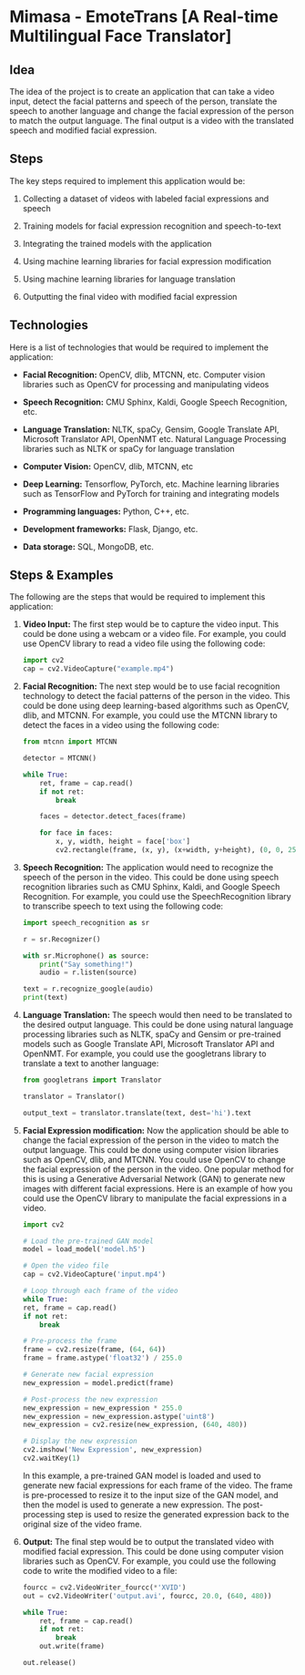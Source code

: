 # Mimasa - EmoteTrans [A Real-time Multilingual Face Translator]

## Idea

The idea of the project is to create an application that can take a video input, detect the facial patterns
and speech of the person, translate the speech to another language and change the facial expression of the
person to match the output language. The final output is a video with the translated speech and modified
facial expression.

## Steps

The key steps required to implement this application would be:

1. Collecting a dataset of videos with labeled facial expressions and speech

2. Training models for facial expression recognition and speech-to-text

3. Integrating the trained models with the application

4. Using machine learning libraries for facial expression modification

5. Using machine learning libraries for language translation

6. Outputting the final video with modified facial expression

## Technologies

Here is a list of technologies that would be required to implement the application:

- **Facial Recognition:** OpenCV, dlib, MTCNN, etc.
Computer vision libraries such as OpenCV for processing and manipulating videos

- **Speech Recognition:** CMU Sphinx, Kaldi, Google Speech Recognition, etc.

- **Language Translation:** NLTK, spaCy, Gensim, Google Translate API, Microsoft Translator API, OpenNMT etc.
Natural Language Processing libraries such as NLTK or spaCy for language translation

- **Computer Vision:** OpenCV, dlib, MTCNN, etc

- **Deep Learning:** Tensorflow, PyTorch, etc.
Machine learning libraries such as TensorFlow and PyTorch for training and integrating models

- **Programming languages:** Python, C++, etc.

- **Development frameworks:** Flask, Django, etc.

- **Data storage:** SQL, MongoDB, etc.

## Steps & Examples

The following are the steps that would be required to implement this application:

1. **Video Input:** The first step would be to capture the video input. This could be done using a webcam or a video file.
    For example, you could use OpenCV library to read a video file using the following code:

    ```python
    import cv2
    cap = cv2.VideoCapture("example.mp4")
    ```

2. **Facial Recognition:** The next step would be to use facial recognition technology to detect the facial patterns of the
    person in the video. This could be done using deep learning-based algorithms such as OpenCV, dlib, and MTCNN. For example,
    you could use the MTCNN library to detect the faces in a video using the following code:

    ```python
    from mtcnn import MTCNN

    detector = MTCNN()

    while True:
        ret, frame = cap.read()
        if not ret:
            break

        faces = detector.detect_faces(frame)

        for face in faces:
            x, y, width, height = face['box']
            cv2.rectangle(frame, (x, y), (x+width, y+height), (0, 0, 255), 2)
    ```

3. **Speech Recognition:** The application would need to recognize the speech of the person in the video.
    This could be done using speech recognition libraries such as CMU Sphinx, Kaldi, and Google Speech Recognition.
    For example, you could use the SpeechRecognition library to transcribe speech to text using the following code:

    ```python
    import speech_recognition as sr

    r = sr.Recognizer()

    with sr.Microphone() as source:
        print("Say something!")
        audio = r.listen(source)

    text = r.recognize_google(audio)
    print(text)
    ```

4. **Language Translation:** The speech would then need to be translated to the desired output language.
    This could be done using natural language processing libraries such as NLTK, spaCy and Gensim or pre-trained
    models such as Google Translate API, Microsoft Translator API and OpenNMT. For example, you could use the
    googletrans library to translate a text to another language:

    ```python
    from googletrans import Translator

    translator = Translator()

    output_text = translator.translate(text, dest='hi').text
    ```

5. **Facial Expression modification:** Now the application should be able to change the facial expression
    of the person in the video to match the output language. This could be done using computer vision libraries
    such as OpenCV, dlib, and MTCNN. You could use OpenCV to change the facial expression of the person in the
    video. One popular method for this is using a Generative Adversarial Network (GAN) to generate new images
    with different facial expressions. Here is an example of how you could use the OpenCV library to manipulate
    the facial expressions in a video.

    ```python
    import cv2

    # Load the pre-trained GAN model
    model = load_model('model.h5')

    # Open the video file
    cap = cv2.VideoCapture('input.mp4')

    # Loop through each frame of the video
    while True:
    ret, frame = cap.read()
    if not ret:
        break

    # Pre-process the frame
    frame = cv2.resize(frame, (64, 64))
    frame = frame.astype('float32') / 255.0

    # Generate new facial expression
    new_expression = model.predict(frame)

    # Post-process the new expression
    new_expression = new_expression * 255.0
    new_expression = new_expression.astype('uint8')
    new_expression = cv2.resize(new_expression, (640, 480))

    # Display the new expression
    cv2.imshow('New Expression', new_expression)
    cv2.waitKey(1)
    ```

    In this example, a pre-trained GAN model is loaded and used to generate new facial expressions for
    each frame of the video. The frame is pre-processed to resize it to the input size of the GAN model,
    and then the model is used to generate a new expression. The post-processing step is used to resize the
    generated expression back to the original size of the video frame.

6. **Output:** The final step would be to output the translated video with modified facial expression.
    This could be done using computer vision libraries such as OpenCV. For example, you could use the
    following code to write the modified video to a file:

    ```python
    fourcc = cv2.VideoWriter_fourcc(*'XVID')
    out = cv2.VideoWriter('output.avi', fourcc, 20.0, (640, 480))

    while True:
        ret, frame = cap.read()
        if not ret:
            break
        out.write(frame)

    out.release()
    ```

